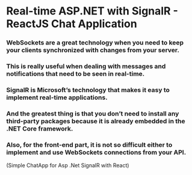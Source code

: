# Real-time ASP.NET with SignalR - ReactJS Chat Application

### WebSockets are a great technology when you need to keep your clients synchronized with changes from your server.
### This is really useful when dealing with messages and notifications that need to be seen in real-time.
### SignalR is Microsoft’s technology that makes it easy to implement real-time applications.
### And the greatest thing is that you don’t need to install any third-party packages because it is already embedded in the .NET Core framework.
### Also, for the front-end part, it is not so difficult either to implement and use WebSockets connections from your API.


(Simple ChatApp for Asp .Net SignalR with React)

